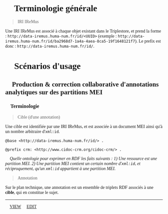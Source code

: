 # 📔 Terminologie générale

> IRI IReMus

Une IRI IReMus est associé à chaque objet existant dans le Triplestore, et prend la forme : `http://data-iremus.huma-num.fr/id/<UUID>` (exemple : `http://data-iremus.huma-num.fr/id/ba2968d7-1a4a-4aea-8ca5-19f1648121f7`). Le prefix est donc : `http://data-iremus.huma-num.fr/id/`.

# 🌆 Scénarios d'usage

## 🎼 Production & correction collaborative d'annotations analytiques sur des partitions MEI

### 📔 Terminologie

> Cible (d'une annotation)

Une cible est identifiée par une IRI IReMus, et est associée à un document MEI ainsi qu'à un nombre arbitraire d'`xml:id`.

```
@base <http://data-iremus.huma-num.fr/id/> .

@prefix crm: <http://www.cidoc-crm.org/cidoc-crm/> .

```
🤔 *Quelle ontologie pour exprimer en RDF les faits suivants : 1) Une ressource est une partition MEI. 2) Une partition MEI contient un certain nombre d'`xml:id`, et réciproquement, qu'un `xml:id` appartient à une partition MEI.*

> Annotation

Sur le plan technique, une annotation est un ensemble de triplets RDF associés à une **cible**, qui en constitue le sujet.

<hr/>

🗿 [VIEW](https://amleth.github.io/SHERLOCK/)
🏮 [EDIT](https://github.com/Amleth/SHERLOCK/blob/master/docs/index.md)

<style type="text/css" rel="stylesheet">
@import url("https://indestructibletype.com/fonts/Jost.css");
body {
    font-family: Jost !important;
}
</style>